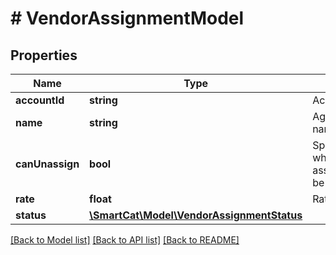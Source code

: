 # # VendorAssignmentModel

## Properties

Name | Type | Description | Notes
------------ | ------------- | ------------- | -------------
**accountId** | **string** | Account ID | [optional]
**name** | **string** | Agency/company name | [optional]
**canUnassign** | **bool** | Specifies whether the assignment can be removed | [optional]
**rate** | **float** | Rate per word | [optional]
**status** | [**\SmartCat\Model\VendorAssignmentStatus**](VendorAssignmentStatus.md) |  | [optional]

[[Back to Model list]](../../README.md#models) [[Back to API list]](../../README.md#endpoints) [[Back to README]](../../README.md)
